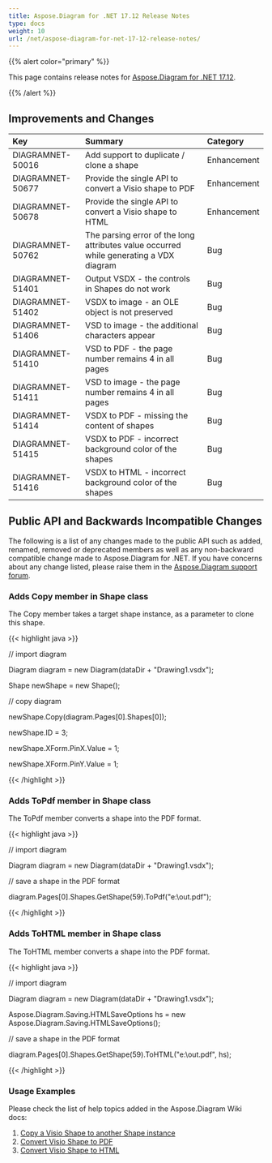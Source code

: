 ```yaml
---
title: Aspose.Diagram for .NET 17.12 Release Notes
type: docs
weight: 10
url: /net/aspose-diagram-for-net-17-12-release-notes/
---
```


{{% alert color="primary" %}} 

This page contains release notes for [Aspose.Diagram for .NET 17.12](https://www.nuget.org/packages/Aspose.Diagram/17.12.0).

{{% /alert %}} 
## **Improvements and Changes**

|**Key**|**Summary**|**Category**|
| :- | :- | :- |
|DIAGRAMNET-50016|Add support to duplicate / clone a shape|Enhancement|
|DIAGRAMNET-50677|Provide the single API to convert a Visio shape to PDF|Enhancement|
|DIAGRAMNET-50678|Provide the single API to convert a Visio shape to HTML|Enhancement|
|DIAGRAMNET-50762|The parsing error of the long attributes value occurred while generating a VDX diagram|Bug|
|DIAGRAMNET-51401|Output VSDX - the controls in Shapes do not work|Bug|
|DIAGRAMNET-51402|VSDX to image - an OLE object is not preserved|Bug|
|DIAGRAMNET-51406|VSD to image - the additional characters appear|Bug|
|DIAGRAMNET-51410|VSD to PDF - the page number remains 4 in all pages|Bug|
|DIAGRAMNET-51411|VSD to image - the page number remains 4 in all pages|Bug|
|DIAGRAMNET-51414|VSDX to PDF - missing the content of shapes|Bug|
|DIAGRAMNET-51415|VSDX to PDF - incorrect background color of the shapes|Bug|
|DIAGRAMNET-51416|VSDX to HTML - incorrect background color of the shapes|Bug|
## **Public API and Backwards Incompatible Changes**
The following is a list of any changes made to the public API such as added, renamed, removed or deprecated members as well as any non-backward compatible change made to Aspose.Diagram for .NET. If you have concerns about any change listed, please raise them in the [Aspose.Diagram support forum](https://forum.aspose.com/c/diagram/17).
### **Adds Copy member in Shape class**
The Copy member takes a target shape instance, as a parameter to clone this shape.

{{< highlight java >}}

 // import diagram

Diagram diagram = new Diagram(dataDir + "Drawing1.vsdx");

Shape newShape = new Shape();

// copy diagram

newShape.Copy(diagram.Pages[0].Shapes[0]);

newShape.ID = 3;

newShape.XForm.PinX.Value = 1;

newShape.XForm.PinY.Value = 1;

{{< /highlight >}}
### **Adds ToPdf member in Shape class**
The ToPdf member converts a shape into the PDF format.

{{< highlight java >}}

 // import diagram

Diagram diagram = new Diagram(dataDir + "Drawing1.vsdx");

// save a shape in the PDF format

diagram.Pages[0].Shapes.GetShape(59).ToPdf("e:\\out.pdf");

{{< /highlight >}}
### **Adds ToHTML member in Shape class**
The ToHTML member converts a shape into the PDF format.

{{< highlight java >}}

 // import diagram

Diagram diagram = new Diagram(dataDir + "Drawing1.vsdx");

Aspose.Diagram.Saving.HTMLSaveOptions hs = new Aspose.Diagram.Saving.HTMLSaveOptions();

// save a shape in the PDF format

diagram.Pages[0].Shapes.GetShape(59).ToHTML("e:\\out.pdf", hs);

{{< /highlight >}}
### **Usage Examples**
Please check the list of help topics added in the Aspose.Diagram Wiki docs: 

1. [Copy a Visio Shape to another Shape instance](/diagram/net/add-2c-retrieve-2c-copy-and-read-visio-shape-data-html/#add-retrieve-copyandreadvisioshapedata-copyavisioshapetoanothershapeinstance)
1. [Convert Visio Shape to PDF](https://docs.aspose.com/diagram/net/convert-a-visio-shape-to-pdf/)
1. [Convert Visio Shape to HTML](https://docs.aspose.com/diagram/net/convert-a-visio-shape-to-html/)
